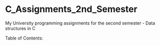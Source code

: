 # C_Assignments_2nd_Semester
My University programming assignments for the second semester - Data structures in C

Table of Contents:


